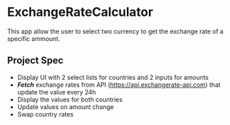 # ExchangeRateCalculator
This app allow the user to select two currency to get the exchange rate of a specific ammount.

## Project Spec
- Display UI with 2 select lists for countries and 2 inputs for amounts
- ***Fetch*** exchange rates from API (https://api.exchangerate-api.com) that update the value every 24h
- Display the values for both countries
- Update values on amount change
- Swap country rates
